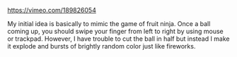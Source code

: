 https://vimeo.com/189826054

My initial idea is basically to mimic the game of fruit ninja. Once a ball coming up, you should swipe your finger from left to right by using mouse or trackpad. However, I have trouble to cut the ball in half but instead I make it explode and bursts of brightly random color just like fireworks. 
